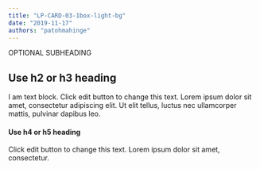 ```yaml
---
title: "LP-CARD-03-1box-light-bg"
date: "2019-11-17"
authors: "patohmahinge"
---
```


OPTIONAL SUBHEADING

## Use h2 or h3 heading

I am text block. Click edit button to change this text. Lorem ipsum dolor sit amet, consectetur adipiscing elit. Ut elit tellus, luctus nec ullamcorper mattis, pulvinar dapibus leo.

#### Use h4 or h5 heading

Click edit button to change this text. Lorem ipsum dolor sit amet, consectetur.
